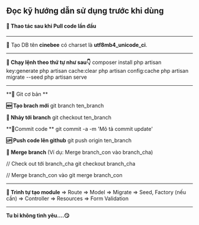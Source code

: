 ## Đọc kỹ hướng dẫn sử dụng trước khi dùng

#### 🚨 Thao tác sau khi Pull code lần đầu

---

💾 Tạo DB tên **cinebee** có charset là **utf8mb4_unicode_ci**.

---

**🚧 Chạy lệnh theo thứ tự như sau👇**
composer install
php artisan key:generate
php artisan cache:clear
php artisan config:cache
php artisan migrate --seed
php artisan serve

---

**🐙 Git cơ bản **

**🆕 Tạo brach mới**
git branch ten_branch

**🏃 Nhảy tới branch**
git checkout ten_branch

**📎Commit code **
git commit -a -m 'Mô tả commit update'

**🆙 Push code lên github**
git push origin ten_branch

**🧩 Merge branch**
(Ví dụ: Merge branch_con vào branch_cha)

// Check out tới branch_cha
git checkout branch_cha

// Merge branch_con vào
git merge branch_con

---

**🐾 Trình tự tạo module**
=> Route
=> Model
=> Migrate
=> Seed, Factory (nếu cần)
=> Controller
=> Resources
=> Form Validation

---

**Tu bi không tình yêu....😏**
